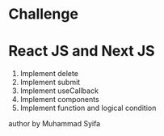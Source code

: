 # Challenge

# React JS and Next JS

1. Implement delete
2. Implement submit
3. Implement useCallback
4. Implement components
5. Implement function and logical condition

author by Muhammad Syifa
